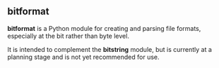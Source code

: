 
bitformat
---------

**bitformat** is a Python module for creating and parsing file formats, especially at the bit rather than byte level.

It is intended to complement the **bitstring** module, but is currently at a planning stage and is not yet recommended for use.